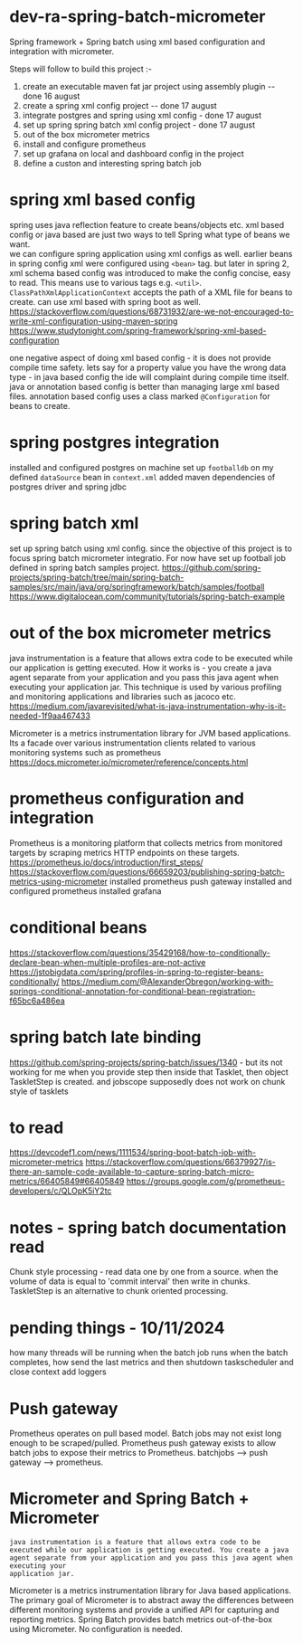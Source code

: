 # dev-ra-spring-batch-micrometer
Spring framework + Spring batch using xml based configuration and integration with micrometer.

Steps will follow to build this project :-
1. create an executable maven fat jar project using assembly plugin -- done 16 august
2. create a spring xml config project -- done 17 august
3. integrate postgres and spring using xml config - done 17 august
4. set up spring spring batch xml config project - done 17 august
5. out of the box micrometer metrics 
6. install and configure prometheus 
7. set up grafana on local and dashboard config in the project
8. define a custon and interesting spring batch job

# spring xml based config
spring uses java reflection feature to create beans/objects etc. xml based config or java based are just two ways to tell Spring what type of beans we want.  
we can configure spring application using xml configs as well. earlier beans in spring config xml were configured using `<bean>` tag.
but later in spring 2, xml schema based config was introduced to make the config concise, easy to read. This means use to various tags e.g. `<util>`.
`ClassPathXmlApplicationContext` accepts the path of a XML file for beans to create. can use xml based with spring boot as well. 
https://stackoverflow.com/questions/68731932/are-we-not-encouraged-to-write-xml-configuration-using-maven-spring
https://www.studytonight.com/spring-framework/spring-xml-based-configuration

one negative aspect of doing xml based config - it is does not provide compile time safety. lets say for a property value you have the wrong data type - in java based config the ide will complaint during compile time itself. java or annotation based config is better than managing large xml based files. annotation based config uses a class marked `@Configuration` for beans to create.

# spring postgres integration
installed and configured postgres on machine
set up `footballdb` on my  
defined `dataSource` bean in `context.xml`
added maven dependencies of postgres driver and spring jdbc

# spring batch xml
set up spring batch using xml config. since the objective of this project is to focus spring batch micrometer integratio. For now have set up football job defined in spring batch samples project.
https://github.com/spring-projects/spring-batch/tree/main/spring-batch-samples/src/main/java/org/springframework/batch/samples/football
https://www.digitalocean.com/community/tutorials/spring-batch-example

# out of the box micrometer metrics
java instrumentation is a feature that allows extra code to be executed while our application is getting executed. How 
it works is - you create a java agent separate from your application and you pass this java agent when executing your 
application jar. This technique is used by various profiling and monitoring applications and libraries such as jacoco
etc.
https://medium.com/javarevisited/what-is-java-instrumentation-why-is-it-needed-1f9aa467433

Micrometer is a metrics instrumentation library for JVM based applications. Its a facade over various instrumentation 
clients related to various monitoring systems such as prometheus
https://docs.micrometer.io/micrometer/reference/concepts.html

# prometheus configuration and integration
Prometheus is a monitoring platform that collects metrics from monitored targets by scraping metrics HTTP endpoints on
these targets. 
https://prometheus.io/docs/introduction/first_steps/
https://stackoverflow.com/questions/66659203/publishing-spring-batch-metrics-using-micrometer
installed prometheus push gateway
installed and configured prometheus
installed grafana

# conditional beans
https://stackoverflow.com/questions/35429168/how-to-conditionally-declare-bean-when-multiple-profiles-are-not-active
https://jstobigdata.com/spring/profiles-in-spring-to-register-beans-conditionally/
https://medium.com/@AlexanderObregon/working-with-springs-conditional-annotation-for-conditional-bean-registration-f65bc6a486ea

# spring batch late binding
https://github.com/spring-projects/spring-batch/issues/1340 - but its not working for me
when you provide step then inside that Tasklet, then object TaskletStep is created. and jobscope supposedly does not work on chunk style of tasklets

# to read 
https://devcodef1.com/news/1111534/spring-boot-batch-job-with-micrometer-metrics
https://stackoverflow.com/questions/66379927/is-there-an-sample-code-available-to-capture-spring-batch-micro-metrics/66405849#66405849
https://groups.google.com/g/prometheus-developers/c/QLOpK5iY2tc

# notes - spring batch documentation read
Chunk style processing - read data one by one from a source. when the volume of data is equal to 'commit interval' then write in chunks.
TaskletStep is an alternative to chunk oriented processing. 

# pending things - 10/11/2024
how many threads will be running when the batch job runs
when the batch completes, how send the last metrics and then shutdown taskscheduler and close context
add loggers

# Push gateway
Prometheus operates on pull based model. Batch jobs may not exist long enough to be scraped/pulled. Prometheus push gateway exists to allow batch jobs to expose their metrics to Prometheus. batchjobs --> push gateway --> prometheus.

# Micrometer and Spring Batch + Micrometer
```
java instrumentation is a feature that allows extra code to be executed while our application is getting executed. You create a java agent separate from your application and you pass this java agent when executing your
application jar.
```
Micrometer is a metrics instrumentation library for Java based applications. The primary goal of Micrometer is to abstract away the differences between different monitoring systems and provide a unified API for capturing and reporting metrics.
Spring Batch provides batch metrics out-of-the-box using Micrometer. No configuration is needed. 


